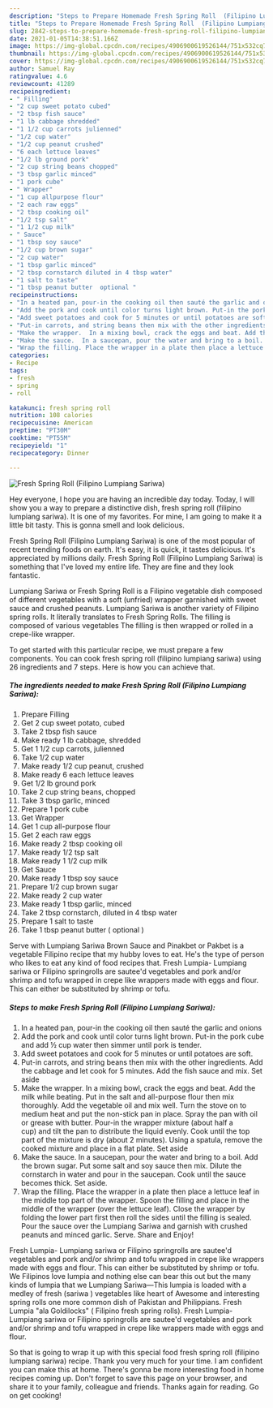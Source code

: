 ```yaml
---
description: "Steps to Prepare Homemade Fresh Spring Roll  (Filipino Lumpiang Sariwa)"
title: "Steps to Prepare Homemade Fresh Spring Roll  (Filipino Lumpiang Sariwa)"
slug: 2842-steps-to-prepare-homemade-fresh-spring-roll-filipino-lumpiang-sariwa
date: 2021-01-05T14:38:51.166Z
image: https://img-global.cpcdn.com/recipes/4906900619526144/751x532cq70/fresh-spring-roll-filipino-lumpiang-sariwa-recipe-main-photo.jpg
thumbnail: https://img-global.cpcdn.com/recipes/4906900619526144/751x532cq70/fresh-spring-roll-filipino-lumpiang-sariwa-recipe-main-photo.jpg
cover: https://img-global.cpcdn.com/recipes/4906900619526144/751x532cq70/fresh-spring-roll-filipino-lumpiang-sariwa-recipe-main-photo.jpg
author: Samuel Ray
ratingvalue: 4.6
reviewcount: 41289
recipeingredient:
- " Filling"
- "2 cup sweet potato cubed"
- "2 tbsp fish sauce"
- "1 lb cabbage shredded"
- "1 1/2 cup carrots julienned"
- "1/2 cup water"
- "1/2 cup peanut crushed"
- "6 each lettuce leaves"
- "1/2 lb ground pork"
- "2 cup string beans chopped"
- "3 tbsp garlic minced"
- "1 pork cube"
- " Wrapper"
- "1 cup allpurpose flour"
- "2 each raw eggs"
- "2 tbsp cooking oil"
- "1/2 tsp salt"
- "1 1/2 cup milk"
- " Sauce"
- "1 tbsp soy sauce"
- "1/2 cup brown sugar"
- "2 cup water"
- "1 tbsp garlic minced"
- "2 tbsp cornstarch diluted in 4 tbsp water"
- "1 salt to taste"
- "1 tbsp peanut butter  optional "
recipeinstructions:
- "In a heated pan, pour-in the cooking oil then sauté the garlic and onions"
- "Add the pork and cook until color turns light brown. Put-in the pork cube and add ½ cup water then simmer until pork is tender."
- "Add sweet potatoes and cook for 5 minutes or until potatoes are soft."
- "Put-in carrots, and string beans then mix with the other ingredients. Add the cabbage and let cook for 5 minutes. Add the fish sauce and mix. Set aside"
- "Make the wrapper.  In a mixing bowl, crack the eggs and beat. Add the milk while beating. Put in the salt and all-purpose flour then mix thoroughly. Add the vegetable oil and mix well. Turn the stove on to medium heat and put the non-stick pan in place. Spray the pan with oil or grease with butter. Pour-in the wrapper mixture (about half a cup) and tilt the pan to distribute the liquid evenly. Cook until the top part of the mixture is dry (about 2 minutes). Using a spatula, remove the cooked mixture and place in a flat plate. Set aside"
- "Make the sauce.  In a saucepan, pour the water and bring to a boil. Add the brown sugar. Put some salt and soy sauce then mix. Dilute the cornstarch in water and pour in the saucepan. Cook until the sauce becomes thick. Set aside."
- "Wrap the filling. Place the wrapper in a plate then place a lettuce leaf in the middle top part of the wrapper. Spoon the filling and place in the middle of the wrapper (over the lettuce leaf). Close the wrapper by folding the lower part first then roll the sides until the filling is sealed. Pour the sauce over the Lumpiang Sariwa and garnish with crushed peanuts and minced garlic. Serve. Share and Enjoy!"
categories:
- Recipe
tags:
- fresh
- spring
- roll

katakunci: fresh spring roll 
nutrition: 108 calories
recipecuisine: American
preptime: "PT30M"
cooktime: "PT55M"
recipeyield: "1"
recipecategory: Dinner

---
```



![Fresh Spring Roll  (Filipino Lumpiang Sariwa)](https://img-global.cpcdn.com/recipes/4906900619526144/751x532cq70/fresh-spring-roll-filipino-lumpiang-sariwa-recipe-main-photo.jpg)

Hey everyone, I hope you are having an incredible day today. Today, I will show you a way to prepare a distinctive dish, fresh spring roll  (filipino lumpiang sariwa). It is one of my favorites. For mine, I am going to make it a little bit tasty. This is gonna smell and look delicious.

Fresh Spring Roll  (Filipino Lumpiang Sariwa) is one of the most popular of recent trending foods on earth. It's easy, it is quick, it tastes delicious. It's appreciated by millions daily. Fresh Spring Roll  (Filipino Lumpiang Sariwa) is something that I've loved my entire life. They are fine and they look fantastic.

Lumpiang Sariwa or Fresh Spring Roll is a Filipino vegetable dish composed of different vegetables with a soft (unfried) wrapper garnished with sweet sauce and crushed peanuts. Lumpiang Sariwa is another variety of Filipino spring rolls. It literally translates to Fresh Spring Rolls. The filling is composed of various vegetables The filling is then wrapped or rolled in a crepe-like wrapper.


To get started with this particular recipe, we must prepare a few components. You can cook fresh spring roll  (filipino lumpiang sariwa) using 26 ingredients and 7 steps. Here is how you can achieve that.

<!--inarticleads1-->

##### The ingredients needed to make Fresh Spring Roll  (Filipino Lumpiang Sariwa):

1. Prepare  Filling
1. Get 2 cup sweet potato, cubed
1. Take 2 tbsp fish sauce
1. Make ready 1 lb cabbage, shredded
1. Get 1 1/2 cup carrots, julienned
1. Take 1/2 cup water
1. Make ready 1/2 cup peanut, crushed
1. Make ready 6 each lettuce leaves
1. Get 1/2 lb ground pork
1. Take 2 cup string beans, chopped
1. Take 3 tbsp garlic, minced
1. Prepare 1 pork cube
1. Get  Wrapper
1. Get 1 cup all-purpose flour
1. Get 2 each raw eggs
1. Make ready 2 tbsp cooking oil
1. Make ready 1/2 tsp salt
1. Make ready 1 1/2 cup milk
1. Get  Sauce
1. Make ready 1 tbsp soy sauce
1. Prepare 1/2 cup brown sugar
1. Make ready 2 cup water
1. Make ready 1 tbsp garlic, minced
1. Take 2 tbsp cornstarch, diluted in 4 tbsp water
1. Prepare 1 salt to taste
1. Take 1 tbsp peanut butter ( optional )


Serve with Lumpiang Sariwa Brown Sauce and Pinakbet or Pakbet is a vegetable Filipino recipe that my hubby loves to eat. He&#39;s the type of person who likes to eat any kind of food recipes that. Fresh Lumpia- Lumpiang sariwa or Filipino springrolls are sautee&#39;d vegetables and pork and/or shrimp and tofu wrapped in crepe like wrappers made with eggs and flour. This can either be substituted by shrimp or tofu. 

<!--inarticleads2-->

##### Steps to make Fresh Spring Roll  (Filipino Lumpiang Sariwa):

1. In a heated pan, pour-in the cooking oil then sauté the garlic and onions
1. Add the pork and cook until color turns light brown. Put-in the pork cube and add ½ cup water then simmer until pork is tender.
1. Add sweet potatoes and cook for 5 minutes or until potatoes are soft.
1. Put-in carrots, and string beans then mix with the other ingredients. Add the cabbage and let cook for 5 minutes. Add the fish sauce and mix. Set aside
1. Make the wrapper.  In a mixing bowl, crack the eggs and beat. Add the milk while beating. Put in the salt and all-purpose flour then mix thoroughly. Add the vegetable oil and mix well. Turn the stove on to medium heat and put the non-stick pan in place. Spray the pan with oil or grease with butter. Pour-in the wrapper mixture (about half a cup) and tilt the pan to distribute the liquid evenly. Cook until the top part of the mixture is dry (about 2 minutes). Using a spatula, remove the cooked mixture and place in a flat plate. Set aside
1. Make the sauce.  In a saucepan, pour the water and bring to a boil. Add the brown sugar. Put some salt and soy sauce then mix. Dilute the cornstarch in water and pour in the saucepan. Cook until the sauce becomes thick. Set aside.
1. Wrap the filling. Place the wrapper in a plate then place a lettuce leaf in the middle top part of the wrapper. Spoon the filling and place in the middle of the wrapper (over the lettuce leaf). Close the wrapper by folding the lower part first then roll the sides until the filling is sealed. Pour the sauce over the Lumpiang Sariwa and garnish with crushed peanuts and minced garlic. Serve. Share and Enjoy!


Fresh Lumpia- Lumpiang sariwa or Filipino springrolls are sautee&#39;d vegetables and pork and/or shrimp and tofu wrapped in crepe like wrappers made with eggs and flour. This can either be substituted by shrimp or tofu. We Filipinos love lumpia and nothing else can bear this out but the many kinds of lumpia that we Lumpiang Sariwa—This lumpia is loaded with a medley of fresh (sariwa ) vegetables like heart of Awesome and interesting spring rolls one more common dish of Pakistan and Philippians. Fresh Lumpia &#34;ala Goldilocks&#34; ( Filipino fresh spring rolls). Fresh Lumpia- Lumpiang sariwa or Filipino springrolls are sautee&#39;d vegetables and pork and/or shrimp and tofu wrapped in crepe like wrappers made with eggs and flour. 

So that is going to wrap it up with this special food fresh spring roll  (filipino lumpiang sariwa) recipe. Thank you very much for your time. I am confident you can make this at home. There's gonna be more interesting food in home recipes coming up. Don't forget to save this page on your browser, and share it to your family, colleague and friends. Thanks again for reading. Go on get cooking!
